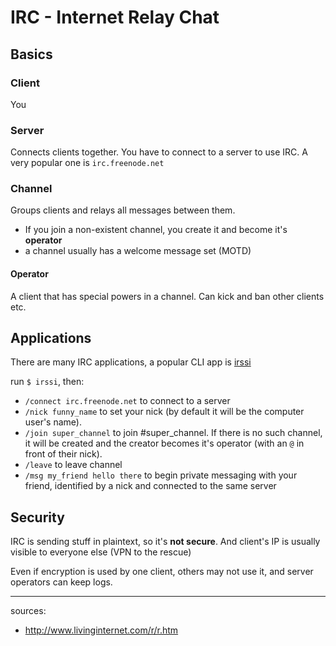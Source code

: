 # IRC - Internet Relay Chat

## Basics

### Client

You

### Server

Connects clients together. You have to connect to a server to use IRC. A very popular one is `irc.freenode.net`

### Channel

Groups clients and relays all messages between them.

- If you join a non-existent channel, you create it and become it's __operator__
- a channel usually has a welcome message set (MOTD)

#### Operator

A client that has special powers in a channel. Can kick and ban other clients etc.

## Applications

There are many IRC applications, a popular CLI app is [irssi](https://irssi.org/)

run `$ irssi`, then:

- `/connect irc.freenode.net` to connect to a server
- `/nick funny_name` to set your nick (by default it will be the computer user's name).
- `/join super_channel` to join #super_channel. If there is no such channel, it will be created and the creator becomes it's operator (with an `@` in front of their nick).
- `/leave` to leave channel
- `/msg my_friend hello there` to begin private messaging with your friend, identified by a nick and connected to the same server

## Security

IRC is sending stuff in plaintext, so it's __not secure__. And client's IP is usually visible to everyone else (VPN to the rescue)

Even if encryption is used by one client, others may not use it, and server operators can keep logs.


---
sources:
- http://www.livinginternet.com/r/r.htm
